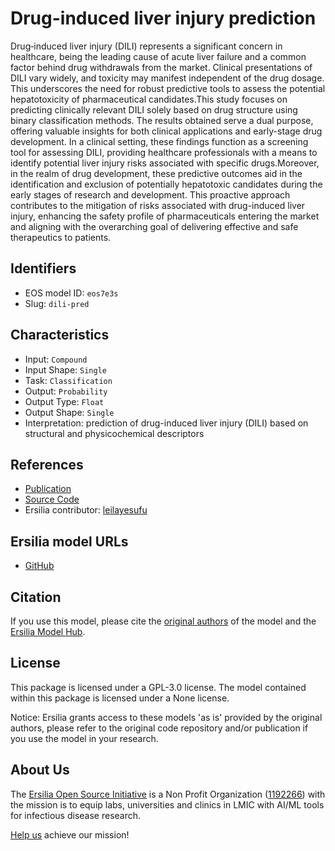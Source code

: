 # Drug-induced liver injury prediction

Drug‐induced liver injury (DILI) represents a significant concern in healthcare, being the leading cause of acute liver failure and a common factor behind drug withdrawals from the market. Clinical presentations of DILI vary widely, and toxicity may manifest independent of the drug dosage. This underscores the need for robust predictive tools to assess the potential hepatotoxicity of pharmaceutical candidates.This study focuses on predicting clinically relevant DILI solely based on drug structure using binary classification methods. The results obtained serve a dual purpose, offering valuable insights for both clinical applications and early-stage drug development. In a clinical setting, these findings function as a screening tool for assessing DILI, providing healthcare professionals with a means to identify potential liver injury risks associated with specific drugs.Moreover, in the realm of drug development, these predictive outcomes aid in the identification and exclusion of potentially hepatotoxic candidates during the early stages of research and development. This proactive approach contributes to the mitigation of risks associated with drug-induced liver injury, enhancing the safety profile of pharmaceuticals entering the market and aligning with the overarching goal of delivering effective and safe therapeutics to patients.

## Identifiers

* EOS model ID: `eos7e3s`
* Slug: `dili-pred`

## Characteristics

* Input: `Compound`
* Input Shape: `Single`
* Task: `Classification`
* Output: `Probability`
* Output Type: `Float`
* Output Shape: `Single`
* Interpretation: prediction of drug-induced liver injury (DILI) based on structural and physicochemical descriptors

## References

* [Publication](https://pubmed.ncbi.nlm.nih.gov/30325042/)
* [Source Code](https://github.com/cptbern/QSAR_DILI_2019)
* Ersilia contributor: [leilayesufu](https://github.com/leilayesufu)

## Ersilia model URLs
* [GitHub](https://github.com/ersilia-os/eos7e3s)

## Citation

If you use this model, please cite the [original authors](https://pubmed.ncbi.nlm.nih.gov/30325042/) of the model and the [Ersilia Model Hub](https://github.com/ersilia-os/ersilia/blob/master/CITATION.cff).

## License

This package is licensed under a GPL-3.0 license. The model contained within this package is licensed under a None license.

Notice: Ersilia grants access to these models 'as is' provided by the original authors, please refer to the original code repository and/or publication if you use the model in your research.

## About Us

The [Ersilia Open Source Initiative](https://ersilia.io) is a Non Profit Organization ([1192266](https://register-of-charities.charitycommission.gov.uk/charity-search/-/charity-details/5170657/full-print)) with the mission is to equip labs, universities and clinics in LMIC with AI/ML tools for infectious disease research.

[Help us](https://www.ersilia.io/donate) achieve our mission!